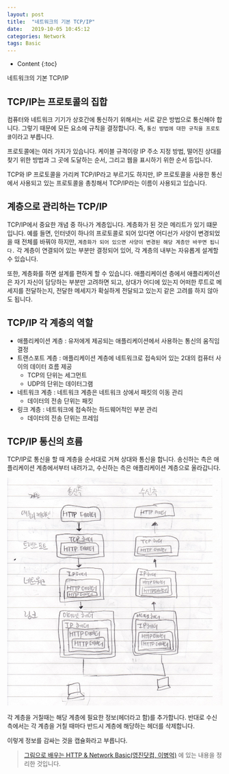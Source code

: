 ```yaml
---
layout: post
title:  "네트워크의 기본 TCP/IP"
date:   2019-10-05 10:45:12
categories: Network
tags: Basic
---
```


* Content
{:toc}

네트워크의 기본 TCP/IP



## TCP/IP는 프로토콜의 집합

컴퓨터와 네트워크 기기가 상호간에 통신하기 위해서는 서로 같은 방법으로 통신해야 합니다. 그렇기 때문에 모든 요소에 규칙을 결정합니다. 즉, `통신 방법에 대한 규칙을 프로토콜`이라고 부릅니다.

프로토콜에는 여러 가지가 있습니다. 케이블 규격이랑 IP 주소 지정 방법, 떨어진 상대를 찾기 위한 방법과 그 곳에 도달하는 순서, 그리고 웹을 표시하기 위한 순서 등입니다.

TCP와 IP 프로토콜을 가리켜 TCP/IP라고 부르기도 하지만, IP 프로토콜을 사용한 통신에서 사용되고 있는 프로토콜을 총칭해서 TCP/IP라는 이름이 사용되고 있습니다.

## 계층으로 관리하는 TCP/IP

TCP/IP에서 중요한 개념 중 하나가 계층입니다. 계층화가 된 것은 메리트가 있기 떄문입니다. 예를 들면, 인터넷이 하나의 프로토콜로 되어 있다면 어디선가 사양이 변경되었을 때 전체를 바꿔야 하지만, `계층화가 되어 있으면 사양이 변경된 해당 계층만 바꾸면 됩니다.` 각 계층이 연결되어 있는 부분만 결정되어 있어, 각 계층의 내부는 자유롭게 설계할 수 있습니다.

또한, 계층화를 하면 설계를 편하게 할 수 있습니다. 애플리케이션 층에서 애플리케이션은 자기 자신이 담당하는 부분만 고려하면 되고, 상대가 어디에 있는지 어떠한 루트로 메세지를 전달하는지, 전달한 메세지가 확실하게 전달되고 있는지 같은 고려를 하지 않아도 됩니다.

## TCP/IP 각 계층의 역할

- 애플리케이션 계층 : 유저에게 제공되는 애플리케이션에서 사용하는 통신의 움직임 결정
- 트랜스포트 계층 : 애플리케이션 계층에 네트워크로 접속되어 있는 2대의 컴퓨터 사이의 데이터 흐름 제공
    - TCP의 단위는 세그먼트
    - UDP의 단위는 데이터그램
- 네트워크 계층 : 네트워크 계층은 네트워크 상에서 패킷의 이동 관리
    - 데이터의 전송 단위는 패킷
- 링크 계층 : 네트워크에 접속하는 하드웨어적인 부분 관리
    - 데이터의 전송 단위는 프레임

## TCP/IP 통신의 흐름

TCP/IP로 통신을 할 때 계층을 순서대로 거쳐 상대와 통신을 합니다. 송신하는 측은 애플리케이션 계층에서부터 내려가고, 수신하는 측은 애플리케이션 계층으로 올라갑니다.

![](/img-in-posts/2019-10-05-네트워크의-기본-TCP-IP-1.jpg)

각 계층을 거칠때는 해당 계층에 필요한 정보(헤더라고 함)를 추가합니다. 반대로 수신측에서는 각 계층을 거칠 때마다 반드시 계층에 해당하는 헤더를 삭제합니다.

이렇게 정보를 감싸는 것을 캡슐화라고 부릅니다.

> [그림으로 배우는 HTTP & Network Basic(영진닷컴, 이병억)](http://www.kyobobook.co.kr/product/detailViewKor.laf?ejkGb=KOR&mallGb=KOR&barcode=9788931447897&orderClick=LEA&Kc=) 에 있는 내용을 정리한 것입니다.